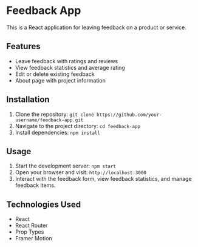 # Feedback App

This is a React application for leaving feedback on a product or service.

## Features

- Leave feedback with ratings and reviews
- View feedback statistics and average rating
- Edit or delete existing feedback
- About page with project information

## Installation

1. Clone the repository: `git clone https://github.com/your-username/feedback-app.git`
2. Navigate to the project directory: `cd feedback-app`
3. Install dependencies: `npm install`

## Usage

1. Start the development server: `npm start`
2. Open your browser and visit: `http://localhost:3000`
3. Interact with the feedback form, view feedback statistics, and manage feedback items.

## Technologies Used

- React
- React Router
- Prop Types
- Framer Motion

